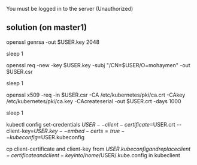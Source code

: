 
You must be logged in to the server (Unauthorized) 


solution (on master1)
-------------------
openssl genrsa -out $USER.key 2048

sleep 1

openssl req -new -key $USER.key -subj "/CN=$USER/O=mohaymen" -out $USER.csr

sleep 1

openssl x509 -req -in $USER.csr -CA /etc/kubernetes/pki/ca.crt -CAkey /etc/kubernetes/pki/ca.key -CAcreateserial -out $USER.crt -days 1000

sleep 1

kubectl config set-credentials $USER --client-certificate=$USER.crt --client-key=$USER.key --embed-certs=true --kubeconfig=$USER.kubeconfig


cp client-certificate and client-key from $USER.kubeconfig and replace client-certificate and client-key into /home/$USER/.kube.config in kubeclient
